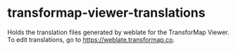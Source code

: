 # transformap-viewer-translations
Holds the translation files generated by weblate for the TransforMap Viewer. To edit translations, go to https://weblate.transformap.co.
